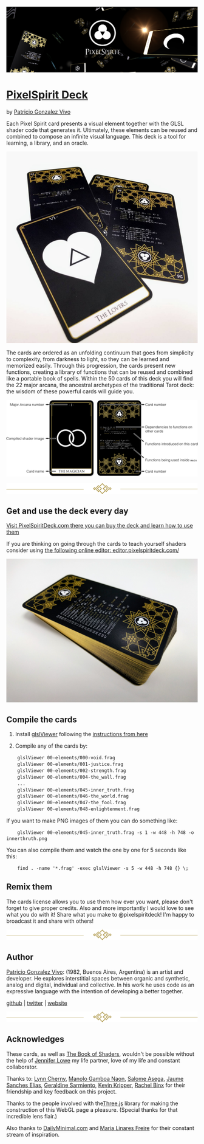 ![header](imgs/header.png)

# [PixelSpirit Deck](https://pixelspiritdeck.com/)
by [Patricio Gonzalez Vivo](http://patriciogonzalezvivo.com/)

Each Pixel Spirit card presents a visual element together with the GLSL shader code that generates it. Ultimately, these elements can be reused and combined to compose an infinite visual language. This deck is a tool for learning, a library, and an oracle.

![cards](imgs/cards-00.jpg)

The cards are ordered as an unfolding continuum that goes from simplicity to complexity, from darkness to light, so they can be learned and memorized easily. Through this progression, the cards present new functions, creating a library of functions that can be reused and combined like a portable book of spells. Within the 50 cards of this deck you will find the 22 major arcana, the ancestral archetypes of the traditional Tarot deck: the wisdom of these powerful cards will guide you.

![header](imgs/library_cards.png)

![loop](imgs/loop.png)

## Get and use the deck every day

[Visit PixelSpiritDeck.com there you can buy the deck and learn how to use them](https://pixelspiritdeck.com/)

If you are thinking on going through the cards to teach yourself shaders consider using [the following online editor: editor.pixelspiritdeck.com/](http://editor.pixelspiritdeck.com/)

![cards](imgs/cards-01.jpg)

## Compile the cards

1. Install [glslViewer](http://patriciogonzalezvivo.com/2015/glslViewer/) following the [instructions from here](https://github.com/patriciogonzalezvivo/glslViewer#install)

2. Compile any of the cards by:

```bash
    glslViewer 00-elements/000-void.frag
    glslViewer 00-elements/001-justice.frag
    glslViewer 00-elements/002-strength.frag
    glslViewer 00-elements/004-the_wall.frag
    ...
    glslViewer 00-elements/045-inner_truth.frag 
    glslViewer 00-elements/046-the_world.frag
    glslViewer 00-elements/047-the_fool.frag
    glslViewer 00-elements/048-enlightenment.frag
```

If you want to make PNG images of them you can do something like:

```
    glslViewer 00-elements/045-inner_truth.frag -s 1 -w 448 -h 748 -o innerthruth.png
```

You can also compile them and watch the one by one for 5 seconds like this:

```
    find . -name '*.frag' -exec glslViewer -s 5 -w 448 -h 748 {} \;  
```

## Remix them

The cards license allows you to use them how ever you want, please don't forget to give proper credits. Also and more importantly I would love to see what you do with it! Share what you make to @pixelspiritdeck! I'm happy to broadcast it and share with others!

![loop](imgs/loop.png)

## Author

[Patricio Gonzalez Vivo](http://https://twitter.com/patriciogv): (1982, Buenos Aires, Argentina) is an artist and developer. He explores interstitial spaces between organic and synthetic, analog and digital, individual and collective. In his work he uses code as an expressive language with the intention of developing a better together.

[github](https://github.com/patriciogonzalezvivo) | [twitter](http://https://twitter.com/patriciogv) | [website](http://patricio.io)

![loop](imgs/loop.png)

## Acknowledges

These cards, as well as [The Book of Shaders](http://thebookofshaders.com), wouldn't be possible without the help of [Jennifer Lowe](http://jenlowe.net) my life partner, love of my life and constant collaborator.

Thanks to: [Lynn Cherny](https://twitter.com/arnicas), [Manolo Gamboa Naon](https://twitter.com/manoloidee), [Salome Asega](https://twitter.com/suhlomay), [Jaume Sanches Elias](https://twitter.com/thespite), [Geraldine Sarmiento](https::/twitter.com/sensescape), [Kevin Kripper](https://www.facebook.com/kevin.kripper), [Rachel Binx](https://twitter.com/rachelbinx) for their friendship and key feedback on this project.

Thanks to the people involved with the[Three.js](https://threejs.org/) library for making the construction of this WebGL page a pleasure. (Special thanks for that incredible lens flair.)

Also thanks to [DailyMinimal.com](http://www.dailyminimal.com/) and [Maria Linares Freire](https://twitter.com/LinaresFreire) for their constant stream of inspiration.
